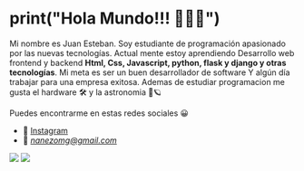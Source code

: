 # print("Hola Mundo!!! 🙋🏽‍♂️")

Mi nombre es Juan Esteban. Soy estudiante de programación apasionado por las nuevas tecnologías. Actual mente estoy aprendiendo
Desarrollo web frontend y backend **Html, Css, Javascript, python, flask y django y otras tecnologías**. Mi meta es ser un buen desarrollador de software
Y algún día trabajar para una empresa exitosa. Ademas de estudiar programacion me gusta el hardware 🛠 y la astronomia 🌌🪐

Puedes encontrarme en estas redes sociales 😀


- 🤩 [Instagram](https://www.instagram.com/juan_perdomopy/ "Juan Perdomo")
- 📧 *nanezomg@gmail.com*


<img src="https://github-readme-stats.vercel.app/api?username=kiolo45&show_icons=true&count_private=true&title_color=00FFFF&icon_color=00FFFF" />
<img src="https://komarev.com/ghpvc/?username=es3n1n&style=flat&color=00FFFF" />
